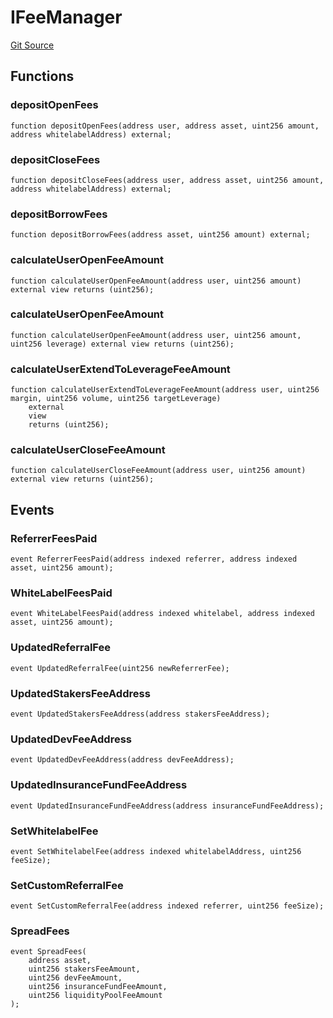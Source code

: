 # IFeeManager
[Git Source](https://github.com/solidant/unlimited-contracts/blob/06933827b140eb30ab8723aa85a9cdce2333525a/src/interfaces/IFeeManager.sol)


## Functions
### depositOpenFees


```solidity
function depositOpenFees(address user, address asset, uint256 amount, address whitelabelAddress) external;
```

### depositCloseFees


```solidity
function depositCloseFees(address user, address asset, uint256 amount, address whitelabelAddress) external;
```

### depositBorrowFees


```solidity
function depositBorrowFees(address asset, uint256 amount) external;
```

### calculateUserOpenFeeAmount


```solidity
function calculateUserOpenFeeAmount(address user, uint256 amount) external view returns (uint256);
```

### calculateUserOpenFeeAmount


```solidity
function calculateUserOpenFeeAmount(address user, uint256 amount, uint256 leverage) external view returns (uint256);
```

### calculateUserExtendToLeverageFeeAmount


```solidity
function calculateUserExtendToLeverageFeeAmount(address user, uint256 margin, uint256 volume, uint256 targetLeverage)
    external
    view
    returns (uint256);
```

### calculateUserCloseFeeAmount


```solidity
function calculateUserCloseFeeAmount(address user, uint256 amount) external view returns (uint256);
```

## Events
### ReferrerFeesPaid

```solidity
event ReferrerFeesPaid(address indexed referrer, address indexed asset, uint256 amount);
```

### WhiteLabelFeesPaid

```solidity
event WhiteLabelFeesPaid(address indexed whitelabel, address indexed asset, uint256 amount);
```

### UpdatedReferralFee

```solidity
event UpdatedReferralFee(uint256 newReferrerFee);
```

### UpdatedStakersFeeAddress

```solidity
event UpdatedStakersFeeAddress(address stakersFeeAddress);
```

### UpdatedDevFeeAddress

```solidity
event UpdatedDevFeeAddress(address devFeeAddress);
```

### UpdatedInsuranceFundFeeAddress

```solidity
event UpdatedInsuranceFundFeeAddress(address insuranceFundFeeAddress);
```

### SetWhitelabelFee

```solidity
event SetWhitelabelFee(address indexed whitelabelAddress, uint256 feeSize);
```

### SetCustomReferralFee

```solidity
event SetCustomReferralFee(address indexed referrer, uint256 feeSize);
```

### SpreadFees

```solidity
event SpreadFees(
    address asset,
    uint256 stakersFeeAmount,
    uint256 devFeeAmount,
    uint256 insuranceFundFeeAmount,
    uint256 liquidityPoolFeeAmount
);
```

